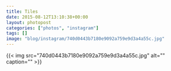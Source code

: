 ```yaml
---
title: Tiles
date: 2015-08-12T13:10:38+00:00
layout: photopost
categories: ["photos", "instagram"]
tags: []
image: "blog/instagram/740d0443b7180e9092a759e9d3a4a55c.jpg"
---
```


{{< img src="740d0443b7180e9092a759e9d3a4a55c.jpg" alt="" caption="" >}}



